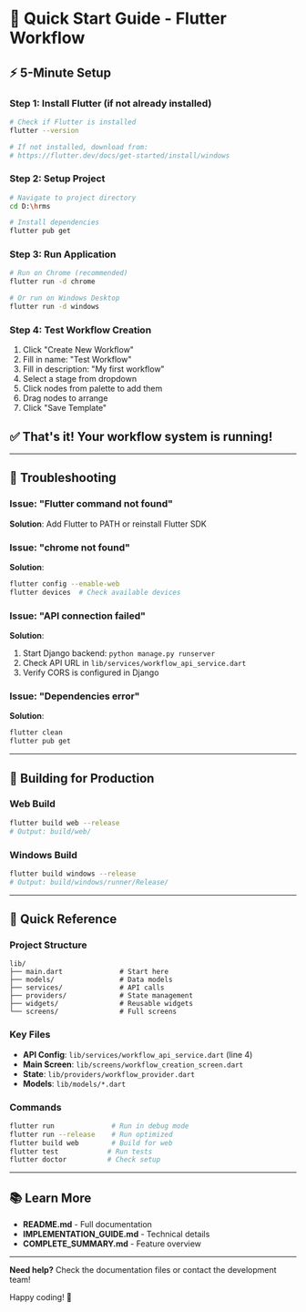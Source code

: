 # 🚀 Quick Start Guide - Flutter Workflow

## ⚡ 5-Minute Setup

### Step 1: Install Flutter (if not already installed)
```bash
# Check if Flutter is installed
flutter --version

# If not installed, download from:
# https://flutter.dev/docs/get-started/install/windows
```

### Step 2: Setup Project
```bash
# Navigate to project directory
cd D:\hrms

# Install dependencies
flutter pub get
```

### Step 3: Run Application
```bash
# Run on Chrome (recommended)
flutter run -d chrome

# Or run on Windows Desktop
flutter run -d windows
```

### Step 4: Test Workflow Creation
1. Click "Create New Workflow"
2. Fill in name: "Test Workflow"
3. Fill in description: "My first workflow"
4. Select a stage from dropdown
5. Click nodes from palette to add them
6. Drag nodes to arrange
7. Click "Save Template"

## ✅ That's it! Your workflow system is running!

---

## 🔧 Troubleshooting

### Issue: "Flutter command not found"
**Solution**: Add Flutter to PATH or reinstall Flutter SDK

### Issue: "chrome not found"
**Solution**: 
```bash
flutter config --enable-web
flutter devices  # Check available devices
```

### Issue: "API connection failed"
**Solution**: 
1. Start Django backend: `python manage.py runserver`
2. Check API URL in `lib/services/workflow_api_service.dart`
3. Verify CORS is configured in Django

### Issue: "Dependencies error"
**Solution**:
```bash
flutter clean
flutter pub get
```

---

## 📱 Building for Production

### Web Build
```bash
flutter build web --release
# Output: build/web/
```

### Windows Build
```bash
flutter build windows --release
# Output: build/windows/runner/Release/
```

---

## 🎯 Quick Reference

### Project Structure
```
lib/
├── main.dart              # Start here
├── models/                # Data models
├── services/              # API calls
├── providers/             # State management
├── widgets/               # Reusable widgets
└── screens/               # Full screens
```

### Key Files
- **API Config**: `lib/services/workflow_api_service.dart` (line 4)
- **Main Screen**: `lib/screens/workflow_creation_screen.dart`
- **State**: `lib/providers/workflow_provider.dart`
- **Models**: `lib/models/*.dart`

### Commands
```bash
flutter run              # Run in debug mode
flutter run --release    # Run optimized
flutter build web        # Build for web
flutter test            # Run tests
flutter doctor          # Check setup
```

---

## 📚 Learn More

- **README.md** - Full documentation
- **IMPLEMENTATION_GUIDE.md** - Technical details
- **COMPLETE_SUMMARY.md** - Feature overview

---

**Need help?** Check the documentation files or contact the development team!

Happy coding! 🎉
